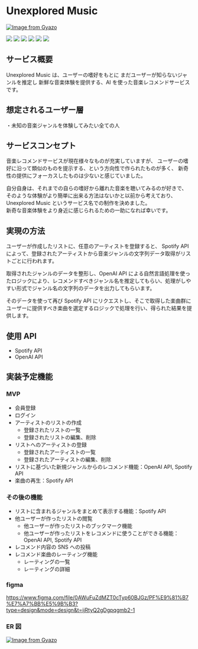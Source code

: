 # Unexplored Music

[![Image from Gyazo](https://i.gyazo.com/b1c0ad6ef5a1112e4e44d95622f03a4f.png)](https://gyazo.com/b1c0ad6ef5a1112e4e44d95622f03a4f)

<p style="display: inline">
<img src="https://img.shields.io/badge/-Ruby%203.2.2-CC342D.svg?logo=ruby&style=plastic">
<img src="https://img.shields.io/badge/-Ruby%20on%20Rails%207.1.3-CC0000.svg?logo=rails&style=plastic">
<img src="https://img.shields.io/badge/-TailwindCSS-06B6D4.svg?logo=tailwindcss&style=plastic">
<img src="https://img.shields.io/badge/-Javascript-F7DF1E.svg?logo=javascript&style=plastic">
<img src="https://img.shields.io/badge/-Postgresql-336791.svg?logo=postgresql&style=plastic">
<img src="https://img.shields.io/badge/-Docker-1488C6.svg?logo=docker&style=plastic">
</p>

## サービス概要

Unexplored Music は、ユーザーの嗜好をもとに まだユーザーが知らないジャンルを推定し 新鮮な音楽体験を提供する、AI を使った音楽レコメンドサービスです。

## 想定されるユーザー層

・未知の音楽ジャンルを体験してみたい全ての人

## サービスコンセプト

音楽レコメンドサービスが現在様々なものが充実していますが、
ユーザーの嗜好に沿って類似のものを提示する、という方向性で作られたものが多く、
新奇性の提供にフォーカスしたものは少ないと感じていました。

自分自身は、それまでの自らの嗜好から離れた音楽を聴いてみるのが好きで、
そのような体験がより簡単に出来る方法はないかと以前から考えており、
Unexplored Music というサービス名での制作を決めました。  
新奇な音楽体験をより身近に感じられるための一助になれば幸いです。

## 実現の方法

ユーザーが作成したリストに、任意のアーティストを登録すると、
Spotify API によって、登録されたアーティストから音楽ジャンルの文字列データ取得がリストごとに行われます。

取得されたジャンルのデータを整形し、OpenAI API による自然言語処理を使ったロジックにより、レコメンドすべきジャンル名を推定してもらい、処理がしやすい形式でジャンル名の文字列のデータを出力してもらいます。

そのデータを使って再び Spotify API にリクエストし、そこで取得した楽曲群にユーザーに提供すべき楽曲を選定するロジックで処理を行い、得られた結果を提供します。

## 使用 API

- Spotify API
- OpenAI API

## 実装予定機能

### MVP

- 会員登録
- ログイン
- アーティストのリストの作成
  - 登録されたリストの一覧
  - 登録されたリストの編集、削除
- リストへのアーティストの登録
  - 登録されたアーティストの一覧
  - 登録されたアーティストの編集、削除
- リストに基づいた新規ジャンルからのレコメンド機能：OpenAI API, Spotify API
- 楽曲の再生：Spotify API

### その後の機能

- リストに含まれるジャンルをまとめて表示する機能：Spotify API
- 他ユーザーが作ったリストの閲覧
  - 他ユーザーが作ったリストのブックマーク機能
  - 他ユーザーが作ったリストをレコメンドに使うことができる機能：OpenAI API, Spotify API
- レコメンド内容の SNS への投稿
- レコメンド楽曲のレーティング機能
  - レーティングの一覧
  - レーティングの詳細

### figma

https://www.figma.com/file/0AWuFuZdMZT0cTyp60BJGz/PF%E9%81%B7%E7%A7%BB%E5%9B%B3?type=design&mode=design&t=ijRtyQ2gDgpqgmb2-1

### ER 図

[![Image from Gyazo](https://i.gyazo.com/924895ab479a9d6fbbed31984408796a.png)](https://gyazo.com/924895ab479a9d6fbbed31984408796a)
